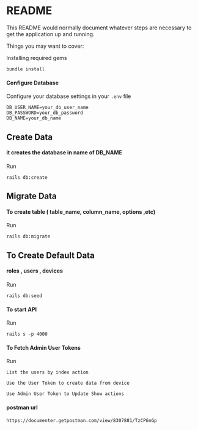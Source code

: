 # README

This README would normally document whatever steps are necessary to get the
application up and running.

Things you may want to cover:

Installing required gems

`bundle install`

#### Configure Database
Configure your database settings in your `.env` file
```
DB_USER_NAME=your_db_user_name
DB_PASSWORD=your_db_password
DB_NAME=your_db_name
```

## Create Data
#### it creates the database in name of DB_NAME 

Run 
 ```
rails db:create
 ```
 ## Migrate Data 
 #### To create table ( table_name, column_name, options ,etc) 
 
Run 
 ```
rails db:migrate
 ```

 ## To Create Default Data
#### roles ,  users , devices

Run 
 ```
rails db:seed
 ```


#### To start API

Run

```
rails s -p 4000

```

#### To Fetch Admin User Tokens

Run

```
List the users by index action 

Use the User Token to create data from device

Use Admin User Token to Update Show actions

```
#### postman url
`https://documenter.getpostman.com/view/8307881/TzCP6nGp`